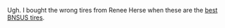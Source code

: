 Ugh. I bought the wrong tires from Renee Herse when these are the  [best BNSUS tires](../Outdoor%20sports/Best%20BNSUS%20tires.md).